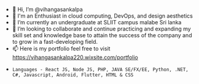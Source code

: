 - 👋 Hi, I’m @vihangasankalpa
- 👀 I'm an Enthusiast in cloud computing, DevOps, and design aesthetics
- 🌱 I’m currently an undergraduate at SLIIT campus malabe Sri lanka
- 💞️ I’m looking to collaborate and continue practicing and expanding my skill set and knowledge base to attain the success of the company and to grow in a fast-developing field.
- 📫 Here is my portfolio feel free to visit https://vihangasankalpa220.wixsite.com/portfolio
-     Languages - React JS, Node JS, PHP, JAVA SE/FX/EE, Python, .NET, C#, Javascript, Android, Flutter, HTML & CSS


